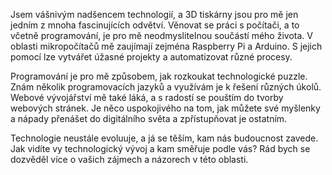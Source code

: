 Jsem vášnivým nadšencem technologií, a 3D tiskárny jsou pro mě jen jedním z mnoha fascinujících odvětví. Věnovat se práci s počítači, a to včetně programování, je pro mě neodmyslitelnou součástí mého života. V oblasti mikropočítačů mě zaujímají zejména Raspberry Pi a Arduino. S jejich pomocí lze vytvářet úžasné projekty a automatizovat různé procesy.

Programování je pro mě způsobem, jak rozkoukat technologické puzzle. Znám několik programovacích jazyků a využívám je k řešení různých úkolů. Webové vývojářství mě také láká, a s radostí se pouštím do tvorby webových stránek. Je něco uspokojivého na tom, jak můžete své myšlenky a nápady přenášet do digitálního světa a zpřístupňovat je ostatním.

Technologie neustále evoluuje, a já se těším, kam nás budoucnost zavede. Jak vidíte vy technologický vývoj a kam směřuje podle vás? Rád bych se dozvěděl více o vašich zájmech a názorech v této oblasti.
